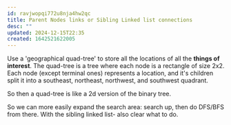 ```yaml
---
id: ravjwopqi772u8nja4hw2qc
title: Parent Nodes links or Sibling Linked list connections
desc: ""
updated: 2024-12-15T22:35
created: 1642521622005
---
```

Use a 'geographical quad-tree' to store all the locations of all the **things of interest**. The quad-tree is a tree where each node is a rectangle of size 2x2. Each node (except terminal ones) represents a location, and it's children split it into a southeast, northeast, northwest, and southwest quadrant.

So then a quad-tree is like a 2d version of the binary tree.

So we can more easily expand the search area: search up, then do DFS/BFS from there.
With the sibling linked list- also clear what to do.


